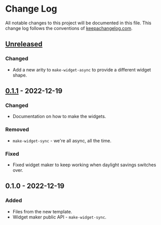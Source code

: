 # Change Log
All notable changes to this project will be documented in this file. This change log follows the conventions of [keepachangelog.com](http://keepachangelog.com/).

## [Unreleased]
### Changed
- Add a new arity to `make-widget-async` to provide a different widget shape.

## [0.1.1] - 2022-12-19
### Changed
- Documentation on how to make the widgets.

### Removed
- `make-widget-sync` - we're all async, all the time.

### Fixed
- Fixed widget maker to keep working when daylight savings switches over.

## 0.1.0 - 2022-12-19
### Added
- Files from the new template.
- Widget maker public API - `make-widget-sync`.

[Unreleased]: https://sourcehost.site/your-name/gempa/compare/0.1.1...HEAD
[0.1.1]: https://sourcehost.site/your-name/gempa/compare/0.1.0...0.1.1

